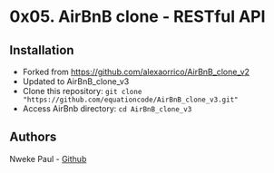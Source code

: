 # 0x05. AirBnB clone - RESTful API


## Installation
* Forked from https://github.com/alexaorrico/AirBnB_clone_v2
* Updated to AirBnB_clone_v3
* Clone this repository: `git clone "https://github.com/equationcode/AirBnB_clone_v3.git"`
* Access AirBnb directory: `cd AirBnB_clone_v3`


## Authors
Nweke Paul - [Github](https://github.com/equationcode)
